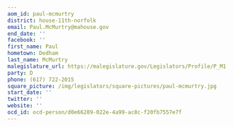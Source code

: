 ```yaml
---
aom_id: paul-mcmurtry
district: house-11th-norfolk
email: Paul.McMurtry@mahouse.gov
end_date: ''
facebook: ''
first_name: Paul
hometown: Dedham
last_name: McMurtry
malegislature_url: https://malegislature.gov/Legislators/Profile/P_M1
party: D
phone: (617) 722-2015
square_picture: /img/legislators/square-pictures/paul-mcmurtry.jpg
start_date: ''
twitter: ''
website: ''
ocd_id: ocd-person/d0e66289-022e-4a99-ac8c-f20fb7557e7f
---
```

